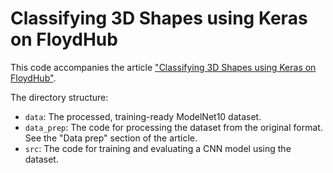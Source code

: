 # Classifying 3D Shapes using Keras on FloydHub

This code accompanies the article ["Classifying 3D Shapes using Keras on FloydHub"](http://aguo.us/writings/classify-modelnet.html).

The directory structure:
* `data`: The processed, training-ready ModelNet10 dataset.
* `data_prep`: The code for processing the dataset from the original format. See the "Data prep" section of the article.
* `src`: The code for training and evaluating a CNN model using the dataset.
